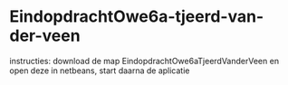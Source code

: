 # EindopdrachtOwe6a-tjeerd-van-der-veen

instructies:
download de map EindopdrachtOwe6aTjeerdVanderVeen en open deze in netbeans, start daarna de aplicatie
